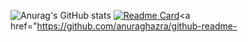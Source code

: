 ![Anurag's GitHub stats](https://github-readme-stats.vercel.app/api?username=ABromide&show_icons=true&theme=radical)
[![Readme Card](https://github-readme-stats.vercel.app/api/pin/?username=ABromide&repo=skills-github-pages)](https://github.com/ABromide/skills-github-pages)<a href="https://github.com/anuraghazra/github-readme-
